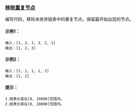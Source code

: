 ### [移除重复节点](https://leetcode-cn.com/problems/remove-duplicate-node-lcci/)

编写代码，移除未排序链表中的重复节点。保留最开始出现的节点。

#### 示例1：
```
输入：[1, 2, 3, 3, 2, 1]
输出：[1, 2, 3]
```

#### 示例2：
```
输入：[1, 1, 1, 1, 2]
输出：[1, 2]
```

#### 提示：
```
1.链表长度在[0, 20000]范围内。
2.链表元素在[0, 20000]范围内。
```